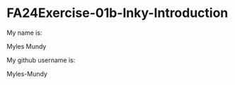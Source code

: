 # FA24Exercise-01b-Inky-Introduction

My name is: 

Myles Mundy

My github username is:

Myles-Mundy
